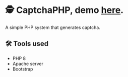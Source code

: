 # :detective: CaptchaPHP, demo <a href="https://replit.com/@ErllanRego/CaptchaPHP#index.php" target="_blank">here</a>.
A simple PHP system that generates captcha.


## :hammer_and_wrench: Tools used
<ul>
  <li>PHP 8</li>
  <li>Apache server</li>
  <li>Bootstrap</li>
</ul>
